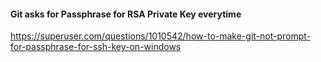 #### Git asks for Passphrase for RSA Private Key everytime ####
https://superuser.com/questions/1010542/how-to-make-git-not-prompt-for-passphrase-for-ssh-key-on-windows  
